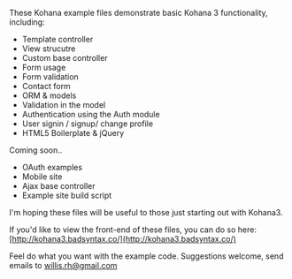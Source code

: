 These Kohana example files demonstrate basic Kohana 3 functionality, including:

* Template controller
* View strucutre
* Custom base controller
* Form usage
* Form validation
* Contact form
* ORM & models
* Validation in the model
* Authentication using the Auth module
* User signin / signup/ change profile
* HTML5 Boilerplate & jQuery

Coming soon..

* OAuth examples
* Mobile site
* Ajax base controller
* Example site build script

I'm hoping these files will be useful to those just starting out with Kohana3.

If you'd like to view the front-end of these files, you can do so here: [http://kohana3.badsyntax.co/](http://kohana3.badsyntax.co/)

Feel do what you want with the example code. Suggestions welcome, send emails to willis.rh@gmail.com
